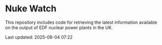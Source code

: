 # Nuke Watch

This repository includes code for retrieving the latest information available on the output of EDF nuclear power plants in the UK.

Last updated: 2025-08-04 07:22